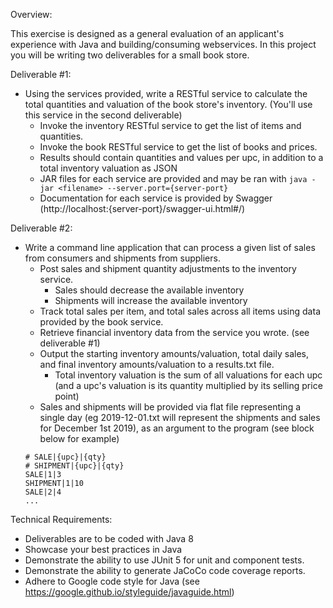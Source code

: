 Overview:

This exercise is designed as a general evaluation of an applicant's experience with Java and building/consuming webservices.  In this project you will be writing two deliverables for a small book store.  


Deliverable #1:

- Using the services provided, write a RESTful service to calculate the total quantities and valuation of the book store's inventory.  (You'll use this service in the second deliverable)
  * Invoke the inventory RESTful service to get the list of items and quantities.
  * Invoke the book RESTful service to get the list of books and prices.
  * Results should contain quantities and values per upc, in addition to a total inventory valuation as JSON
  * JAR files for each service are provided and may be ran with `java -jar <filename> --server.port={server-port}`
  * Documentation for each service is provided by Swagger (http://localhost:{server-port}/swagger-ui.html#/)

Deliverable #2:

- Write a command line application that can process a given list of sales from consumers and shipments from suppliers.
  * Post sales and shipment quantity adjustments to the inventory service.
    - Sales should decrease the available inventory
    - Shipments will increase the available inventory
  * Track total sales per item, and total sales across all items using data provided by the book service.
  * Retrieve financial inventory data from the service you wrote. (see deliverable #1)
  * Output the starting inventory amounts/valuation, total daily sales, and final inventory amounts/valuation to a results.txt file.
    - Total inventory valuation is the sum of all valuations for each upc (and a upc's valuation is its quantity multiplied by its selling price point)
  * Sales and shipments will be provided via flat file representing a single day (eg 2019-12-01.txt will represent the shipments and sales for December 1st 2019), as an argument to the program (see block below for example)
   ```text
   # SALE|{upc}|{qty}
   # SHIPMENT|{upc}|{qty}
   SALE|1|3
   SHIPMENT|1|10
   SALE|2|4
   ...
   ```

Technical Requirements:

  * Deliverables are to be coded with Java 8
  * Showcase your best practices in Java
  * Demonstrate the ability to use JUnit 5 for unit and component tests.    
  * Demonstrate the ability to generate JaCoCo code coverage reports.
  * Adhere to Google code style for Java (see https://google.github.io/styleguide/javaguide.html)

